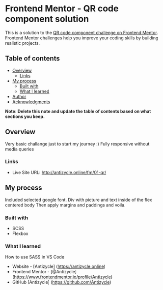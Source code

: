 # Frontend Mentor - QR code component solution

This is a solution to the [QR code component challenge on Frontend Mentor](https://www.frontendmentor.io/challenges/qr-code-component-iux_sIO_H). Frontend Mentor challenges help you improve your coding skills by building realistic projects. 

## Table of contents

- [Overview](#overview)
  - [Links](#links)
- [My process](#my-process)
  - [Built with](#built-with)
  - [What I learned](#what-i-learned)
- [Author](#author)
- [Acknowledgments](#acknowledgments)

**Note: Delete this note and update the table of contents based on what sections you keep.**

## Overview
Very basic challange just to start my journey :) Fully responsive without media queries

### Links

- Live Site URL: http://antizycle.online/fm/01-qr/

## My process
Included selected google font.
Div with picture and text inside of the flex centered body
Then apply margins and paddings and voila.

### Built with
- SCSS
- Flexbox

### What I learned
How to use SASS in VS Code


- Website - [Antizycle] (https://antizycle.online)
- Frontend Mentor - [@Antizycle] (https://www.frontendmentor.io/profile/Antizycle)
- GitHub [Antizycle] (https://github.com/Antizycle)
